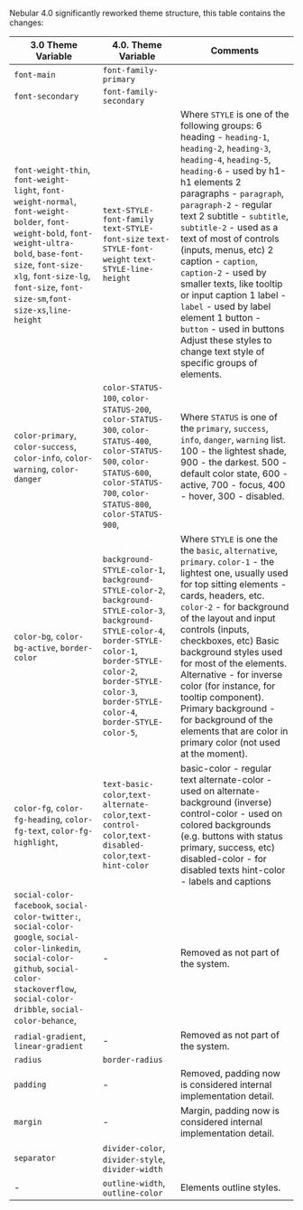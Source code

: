 Nebular 4.0 significantly reworked theme structure, this table contains the changes:

| 3.0 Theme Variable                                                                                                                                                                                                                             	| 4.0. Theme Variable                                                                                                                                                                                                                     	| Comments                                                                                                                                                                                                                                                                                                                                                                                                                                                                                                                                                                      	|
|------------------------------------------------------------------------------------------------------------------------------------------------------------------------------------------------------------------------------------------------	|-----------------------------------------------------------------------------------------------------------------------------------------------------------------------------------------------------------------------------------------	|-------------------------------------------------------------------------------------------------------------------------------------------------------------------------------------------------------------------------------------------------------------------------------------------------------------------------------------------------------------------------------------------------------------------------------------------------------------------------------------------------------------------------------------------------------------------------------	|
| `font-main`                                                                                                                                                                                                                                    	| `font-family-primary`                                                                                                                                                                                                                     	|                                                                                                                                                                                                                                                                                                                                                                                                                                                                                                                                                                               	|
| `font-secondary`                                                                                                                                                                                                                               	| `font-family-secondary`                                                                                                                                                                                                                   	|                                                                                                                                                                                                                                                                                                                                                                                                                                                                                                                                                                               	|
| `font-weight-thin`, `font-weight-light`, `font-weight-normal`, `font-weight-bolder`, `font-weight-bold`, `font-weight-ultra-bold`, `base-font-size`, `font-size-xlg`, `font-size-lg`, `font-size`, `font-size-sm`,`font-size-xs`,`line-height` 	| `text-STYLE-font-family` `text-STYLE-font-size` `text-STYLE-font-weight` `text-STYLE-line-height`                                                                                                                                       	|  Where `STYLE` is one of the following groups: 6 heading - `heading-1`, `heading-2`, `heading-3`, `heading-4`, `heading-5`, `heading-6` - used by h1-h1 elements 2 paragraphs - `paragraph`, `paragraph-2` - regular text 2 subtitle - `subtitle`, `subtitle-2` - used as a text of most of controls (inputs, menus, etc) 2 caption - `caption`, `caption-2` - used by smaller texts, like tooltip or input caption 1 label - `label` - used by label element 1 button - `button` - used in buttons  Adjust these styles to change text style of specific groups of elements. 	|
| `color-primary`, `color-success`, `color-info`, `color-warning`, `color-danger`                                                                                                                                                                	| `color-STATUS-100`, `color-STATUS-200`, `color-STATUS-300`, `color-STATUS-400`, `color-STATUS-500`, `color-STATUS-600`, `color-STATUS-700`, `color-STATUS-800`, `color-STATUS-900`,                                                     	| Where `STATUS` is one of the `primary`, `success`, `info`, `danger`, `warning` list. 100 - the lightest shade, 900 - the darkest.  500 - default color state, 600 - active, 700 - focus, 400 - hover, 300 - disabled.                                                                                                                                                                                                                                                                                                                                                         	|
| `color-bg`, `color-bg-active`, `border-color`                                                                                                                                                                                                  	| `background-STYLE-color-1`, `background-STYLE-color-2`, `background-STYLE-color-3`, `background-STYLE-color-4`, `border-STYLE-color-1`, `border-STYLE-color-2`, `border-STYLE-color-3`, `border-STYLE-color-4`, `border-STYLE-color-5`, 	| Where `STYLE` is one the the `basic`, `alternative`, `primary`.  `color-1` - the lightest one, usually used for top sitting elements - cards, headers, etc. `color-2` - for background of the layout and input controls (inputs, checkboxes, etc)  Basic background styles used for most of the elements. Alternative - for inverse color (for instance, for tooltip component). Primary background - for background of the elements that are color in primary color (not used at the moment).                                                                                	|
| `color-fg`, `color-fg-heading`, `color-fg-text`, `color-fg-highlight`,                                                                                                                                                                         	| `text-basic-color`,`text-alternate-color`,`text-control-color`,`text-disabled-color`,`text-hint-color`                                                                                                                                  	| basic-color - regular text alternate-color - used on alternate-background (inverse) control-color - used on colored backgrounds (e.g. buttons with status primary, success, etc) disabled-color - for disabled texts hint-color - labels and captions                                                                                                                                                                                                                                                                                                                         	|
| `social-color-facebook`, `social-color-twitter:`, `social-color-google`, `social-color-linkedin`, `social-color-github`, `social-color-stackoverflow`, `social-color-dribble`, `social-color-behance`,                                         	| -                                                                                                                                                                                                                                       	| Removed as not part of the system.                                                                                                                                                                                                                                                                                                                                                                                                                                                                                                                                            	|
| `radial-gradient`, `linear-gradient`                                                                                                                                                                                                           	| -                                                                                                                                                                                                                                       	| Removed as not part of the system.                                                                                                                                                                                                                                                                                                                                                                                                                                                                                                                                            	|
| `radius`                                                                                                                                                                                                                                       	| `border-radius`                                                                                                                                                                                                                         	|                                                                                                                                                                                                                                                                                                                                                                                                                                                                                                                                                                               	|
| `padding`                                                                                                                                                                                                                                      	| -                                                                                                                                                                                                                                       	| Removed, padding now is considered internal implementation detail.                                                                                                                                                                                                                                                                                                                                                                                                                                                                                                            	|
| `margin`                                                                                                                                                                                                                                       	| -                                                                                                                                                                                                                                       	| Margin, padding now is considered internal implementation detail.                                                                                                                                                                                                                                                                                                                                                                                                                                                                                                             	|
| `separator`                                                                                                                                                                                                                                    	| `divider-color`, `divider-style`, `divider-width`                                                                                                                                                                                       	|                                                                                                                                                                                                                                                                                                                                                                                                                                                                                                                                                                               	|
| -                                                                                                                                                                                                                                              	| `outline-width`, `outline-color`                                                                                                                                                                                                        	| Elements outline styles.                                                                                                                                                                                                                                                                                                                                                                                                                                                                                                                                                      	|

